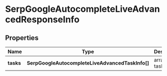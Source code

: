 # SerpGoogleAutocompleteLiveAdvancedResponseInfo

## Properties

| Name | Type | Description | Notes |
|------------ | ------------- | ------------- | -------------|
**tasks** | **SerpGoogleAutocompleteLiveAdvancedTaskInfo[]** | array of tasks |[optional]|